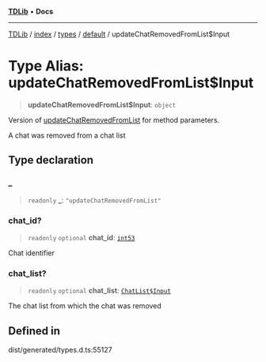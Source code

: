 [**TDLib**](../../../../../../README.md) • **Docs**

***

[TDLib](../../../../../../modules.md) / [index](../../../../../README.md) / [types](../../../README.md) / [default](../README.md) / updateChatRemovedFromList$Input

# Type Alias: updateChatRemovedFromList$Input

> **updateChatRemovedFromList$Input**: `object`

Version of [updateChatRemovedFromList](updateChatRemovedFromList.md) for method parameters.

A chat was removed from a chat list

## Type declaration

### \_

> `readonly` **\_**: `"updateChatRemovedFromList"`

### chat\_id?

> `readonly` `optional` **chat\_id**: [`int53`](int53.md)

Chat identifier

### chat\_list?

> `readonly` `optional` **chat\_list**: [`ChatList$Input`](ChatList$Input.md)

The chat list from which the chat was removed

## Defined in

dist/generated/types.d.ts:55127
